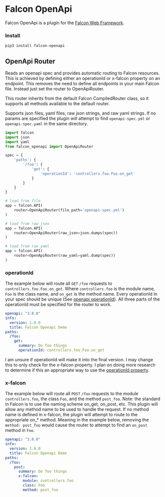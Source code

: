 # Falcon OpenApi

Falcon OpenApi is a plugin for the [Falcon Web Framework](https://github.com/falconry/falcon).

### Install

```bash
pip3 install falcon-openapi
```

## OpenApi Router

Reads an openapi spec and provides automatic routing to Falcon resources. This is achieved by defining either an operationId or x-falcon property on an endpoint. This removes the need to define all endpoints in your main Falcon file. Instead just set the router to OpenApiRouter.

This router inherits from the default Falcon CompiledRouter class, so it supports all methods available to the default router.

Supports json files, yaml files, raw json strings, and raw yaml strings. If no params are specified the plugin will attempt to find `openapi-spec.yml` or `openapi-spec.yaml` in the same directory.

```python
import falcon
import json
import yaml
from falcon_openapi import OpenApiRouter

spec = {
    'paths': {
        '/foo': {
            'get': {
                'operationId': 'controllers.foo.Foo.on_get'
            }
        }
    }
}

# load from file
app = falcon.API(
    router=OpenApiRouter(file_path='openapi-spec.yml')
)

# load from raw json
app = falcon.API(
    router=OpenApiRouter(raw_json=json.dumps(spec))
)

# load from raw yaml
app = falcon.API(
    router=OpenApiRouter(raw_yaml=yaml.dump(spec))
)
```

### operationId

The example below will route all `GET` `/foo` requests to `controllers.foo.Foo.on_get`. Where `controllers.foo` is the module name, `Foo` is the class name, and `on_get` is the method name. Every operationId in your spec should be unique (See [openapi operationId](https://github.com/OAI/OpenAPI-Specification/blob/master/versions/3.0.0.md#operationObject)). All three parts of the operationId must be specified for the router to work.

```yaml
openapi: "3.0.0"
info:
  version: 1.0.0
  title: Falcon Openapi Demo
paths:
  /foo:
    get:
      summary: Do foo things
      operationId: controllers.foo.Foo.on_get
```

I am unsure if operationId will make it into the final version. I may change this to only check for the x-falcon property. I plan on doing more research to determine if this an appropriate way to use the [operationId property](https://github.com/OAI/OpenAPI-Specification/blob/master/versions/3.0.0.md#operationObject).

### x-falcon

The example below will route all `POST` `/foo` requests to the module `controllers.foo`, the class `Foo`, and the method `post_foo`. Note: the standard in Falcon is to use the naming scheme on_get, on_post, etc. This plugin will allow any method name to be used to handle the request. If no method name is defined in x-falcon, the plugin will attempt to route to the appropriate on_* method. Meaning in the example below, removing the `method: post_foo` would cause the router to attempt to find an `on_post` method in `Foo`.

```yaml
openapi: "3.0.0"
info:
  version: 1.0.0
  title: Falcon Openapi Demo
paths:
  /foo:
    post:
      summary: Do foo things
      x-falcon:
        module: controllers.foo
        class: Foo
        method: post_foo
```
